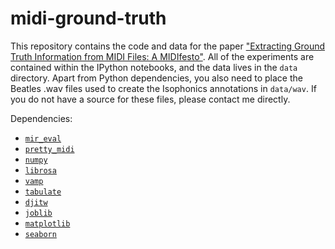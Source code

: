# midi-ground-truth

This repository contains the code and data for the paper ["Extracting Ground Truth Information from MIDI Files: A MIDIfesto"](http://colinraffel.com/publications/ismir2016extracting.pdf).
All of the experiments are contained within the IPython notebooks, and the data lives in the `data` directory.
Apart from Python dependencies, you also need to place the Beatles .wav files used to create the Isophonics annotations in `data/wav`.
If you do not have a source for these files, please contact me directly.

Dependencies:

- [`mir_eval`](https://github.com/craffel/mir_eval)
- [`pretty_midi`](https://github.com/craffel/pretty-midi)
- [`numpy`](http://www.numpy.org)
- [`librosa`](https://github.com/librosa/librosa)
- [`vamp`](http://www.vamp-plugins.org/vampy.html)
- [`tabulate`](https://pypi.python.org/pypi/tabulate)
- [`djitw`](https://github.com/craffel/djitw/tree/master/djitw)
- [`joblib`](https://pypi.python.org/pypi/joblib)
- [`matplotlib`](http://matplotlib.org)
- [`seaborn`](https://stanford.edu/~mwaskom/software/seaborn/)
